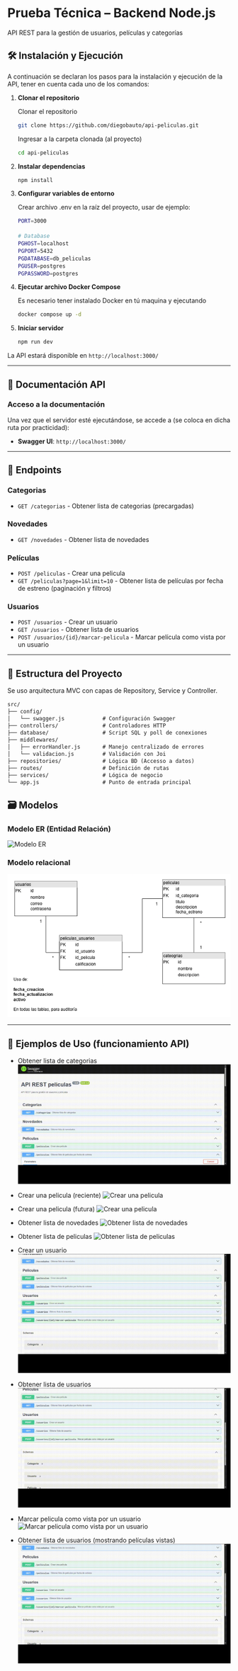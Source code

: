 # Prueba Técnica – Backend Node.js

API REST para la gestión de usuarios, películas y categorías

## 🛠️ Instalación y Ejecución

A continuación se declaran los pasos para la instalación y ejecución de la API, tener en cuenta cada uno de los comandos:

1. **Clonar el repositorio**

    Clonar el repositorio
    ```bash
    git clone https://github.com/diegobauto/api-peliculas.git
    ```

    Ingresar a la carpeta clonada (al proyecto)
    ```bash
    cd api-peliculas
    ```

2. **Instalar dependencias**

    ```bash
    npm install
    ```

3. **Configurar variables de entorno**

    Crear archivo .env en la raíz del proyecto, usar de ejemplo:
    ```bash
    PORT=3000

    # Database
    PGHOST=localhost
    PGPORT=5432
    PGDATABASE=db_peliculas
    PGUSER=postgres
    PGPASSWORD=postgres
    ```

4. **Ejecutar archivo Docker Compose**

    Es necesario tener instalado Docker en tú maquina y ejecutando
    ```bash
    docker compose up -d
    ```

5. **Iniciar servidor**

    ```bash
    npm run dev
    ```

La API estará disponible en `http://localhost:3000/`

---

## 📖 Documentación API

### Acceso a la documentación

Una vez que el servidor esté ejecutándose, se accede a (se coloca en dicha ruta por practicidad):

- **Swagger UI**: `http://localhost:3000/`

---

## 📌 Endpoints

### Categorias

- `GET /categorias` - Obtener lista de categorias (precargadas)

### Novedades

- `GET /novedades` - Obtener lista de novedades

### Películas

- `POST /peliculas` - Crear una pelicula
- `GET /peliculas?page=1&limit=10` - Obtener lista de películas por fecha de estreno (paginación y filtros)

### Usuarios

- `POST /usuarios` - Crear un usuario
- `GET /usuarios` - Obtener lista de usuarios
- `POST /usuarios/{id}/marcar-pelicula` - Marcar película como vista por un usuario

---

## 📂 Estructura del Proyecto
Se uso arquitectura MVC con capas de Repository, Service y Controller.

```
src/
├── config/
│   └── swagger.js            # Configuración Swagger
├── controllers/              # Controladores HTTP
├── database/                 # Script SQL y poll de conexiones
├── middlewares/
│   ├── errorHandler.js       # Manejo centralizado de errores
│   └── validacion.js         # Validación con Joi
├── repositories/             # Lógica BD (Accesso a datos)
├── routes/                   # Definición de rutas
├── services/                 # Lógica de negocio
└── app.js                    # Punto de entrada principal
```

## 🗃️ Modelos

### Modelo ER (Entidad Relación)
![Modelo ER](public/Entidad-Relación.png)

### Modelo relacional
![Modelo Relacional](public/Relacional.png)

---

## 📖 Ejemplos de Uso (funcionamiento API)

- Obtener lista de categorias
![Obtener lista de categorias](public/01-Obtener-categorias.gif)

- Crear una pelicula (reciente)
![Crear una pelicula](public/02-Crear-una-pelicula-_reciente_.gif)

- Crear una pelicula (futura)
![Crear una pelicula](public/02-Crear-una-pelicula-_posterior_.gif)

- Obtener lista de novedades
![Obtener lista de novedades](public/03-Obtener-novedades.gif)

- Obtener lista de peliculas
![Obtener lista de peliculas](public/04-Obtener-peliculas.gif)

- Crear un usuario
![Crear un usuario](public/05-Crear-un-usuario.gif)

- Obtener lista de usuarios 
![Obtener lista de usuarios](public/06-Obtener-usuarios.gif)

- Marcar pelicula como vista por un usuario
![Marcar pelicula como vista por un usuario](public/07-Marcar-pelicula.gif)

- Obtener lista de usuarios (mostrando películas vistas)
![Obtener lista de usuarios](public/08-Obtener-ususrios-_con-peliculas_.gif)
